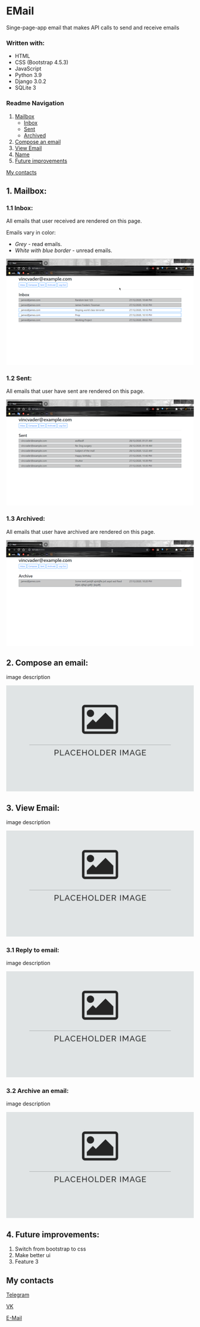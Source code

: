 # EMail

Singe-page-app email that makes API calls to send and receive emails

### Written with:

- HTML
- CSS (Bootstrap 4.5.3)
- JavaScript
- Python 3.9
- Django 3.0.2
- SQLite 3

### Readme Navigation

1. [Mailbox](#1-mailbox)
   - [Inbox](#11-inbox)
   - [Sent](#12-sent)
   - [Archived](#13-archived)
2. [Compose an email](#2-compose-an-email)
3. [View Email](#3-view-email)
4. [Name](#4-header)
5. [Future improvements](#6-future-improvements)

[My contacts](#my-contacts)

## 1. Mailbox:

### 1.1 Inbox:

All emails that user received are rendered on this page.

Emails vary in color:

* *Grey* - read emails.
* *White with blue border* - unread emails.

![inbox](/readmedia/inbox.png)

### 1.2 Sent:

All emails that user have sent are rendered on this page.

![sent emails](/readmedia/sent.png)

### 1.3 Archived:

All emails that user have archived are rendered on this page.


![archived emails](/readmedia/archived.png)

## 2. Compose an email:

image description

![alt text](/readmedia/default.png)

## 3. View Email:

image description

![alt text](/readmedia/default.png)

### 3.1 Reply to email:

image description

![alt text](/readmedia/default.png)

### 3.2 Archive an email:

image description

![alt text](/readmedia/default.png)

## 4. Future improvements:

1. Switch from bootstrap to css
2. Make better ui
3. Feature 3

## My contacts

[Telegram](https://t.me/vincvader)

[VK](https://vk.com/vincvader)

[E-Mail](mailto:vincvader@mail.ru)
